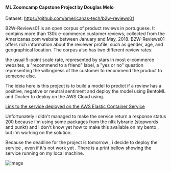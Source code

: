 
#### ML Zoomcamp Capstone Project by Douglas Melo

Dataset: https://github.com/americanas-tech/b2w-reviews01

B2W-Reviews01 is an open corpus of product reviews in portuguese. It contains more than 130k e-commerce customer reviews, collected from the Americanas.com website between January and May, 2018. B2W-Reviews01 offers rich information about the reviewer profile, such as gender, age, and geographical location. The corpus also has two different review rates:

the usual 5-point scale rate, represented by stars in most e-commerce websites,
a "recommend to a friend" label, a "yes or no" question representing the willingness of the customer to recommend the product to someone else.

The ideia here is this project is to build a model to predict if a review has a positive, negative or neutral sentiment and deploy the model using BentoML and Docker to deploy on the AWS Cloud using.

 [Link to the service deployed on the AWS Elastic Container Service](http://18.228.7.125:3000/#/)
 
 Unfortunately I didn't managed to make the service return a response status 200 because i'm using some packages from the nltk lybrarie (stopwords and punkt) and i don't know yet how to make  this available on my bento , but i'm working on the solution. 
 
 Because the deadline for the project is tomorrow , i decide to deploy the service , even if it's not work yet . There is a print bellow showing the service running on my local machine.

![image](https://user-images.githubusercontent.com/58889801/200193432-334f0f2f-6a23-4928-81cb-4dbd595ccfdf.png)

